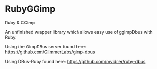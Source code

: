 RubyGGimp
=========

Ruby &amp; GGimp

An unfinished wrapper library which allows easy use of ggimpDbus with Ruby.


Using the GimpDBus server found here:   https://github.com/GlimmerLabs/gimp-dbus
                                       
Using DBus-Ruby found here:             https://github.com/mvidner/ruby-dbus
